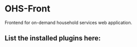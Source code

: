 # OHS-Front
Frontend for on-demand household services web application.

List the installed plugins here:
- 
